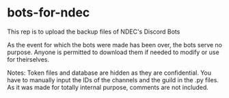 # bots-for-ndec
This rep is to upload the backup files of NDEC's Discord Bots

As the event for which the bots were made has been over, the bots serve no purpose. Anyone is permitted to download them if needed to modify or use for theirselves.  

Notes:
Token files and database are hidden as they are confidential.
You have to manually input the IDs of the channels and the guild in the .py files.
As it was made for totally internal purpose, comments are not included.
